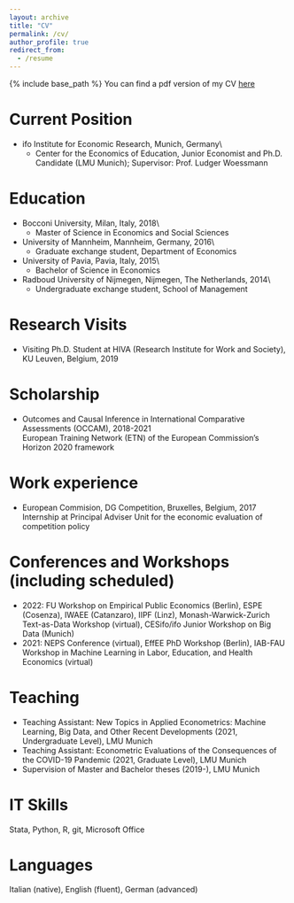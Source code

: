 ```yaml
---
layout: archive
title: "CV"
permalink: /cv/
author_profile: true
redirect_from:
  - /resume
---
```


{% include base_path %} 
You can find a pdf version of my CV [here](https://psancassani.github.io/files/cv_pietrosancassani.pdf)

Current Position
======
* ifo Institute for Economic Research, Munich, Germany\
	* Center for the Economics of Education,
	Junior Economist and Ph.D. Candidate (LMU Munich);
	Supervisor: Prof. Ludger Woessmann
	
Education
======
* Bocconi University, Milan, Italy, 2018\
	* Master of Science in Economics and Social Sciences
* University of Mannheim, Mannheim, Germany, 2016\
	* Graduate exchange student, Department of Economics
* University of Pavia, Pavia, Italy, 2015\
	* Bachelor of Science in Economics
* Radboud University of Nijmegen, Nijmegen, The Netherlands, 2014\
	* Undergraduate exchange student, School of Management

Research Visits
======
* Visiting Ph.D. Student at HIVA (Research Institute for Work and Society), KU Leuven, Belgium, 2019

Scholarship
======
* Outcomes and Causal Inference in International Comparative Assessments (OCCAM), 2018-2021\
	European Training Network (ETN) of the European Commission’s Horizon 2020 framework
	
Work experience
======
* European Commision, DG Competition, Bruxelles, Belgium, 2017\
	Internship at Principal Adviser Unit for the economic evaluation of competition policy 

Conferences and Workshops (including scheduled)
======
* 2022: FU Workshop on Empirical Public Economics (Berlin), ESPE (Cosenza), IWAEE (Catanzaro), IIPF (Linz), Monash-Warwick-Zurich Text-as-Data Workshop (virtual), CESifo/ifo Junior Workshop on Big Data (Munich)
* 2021: NEPS Conference (virtual), EffEE PhD Workshop (Berlin),  IAB-FAU Workshop in Machine Learning in Labor, Education, and Health Economics (virtual) 

Teaching
======
* Teaching Assistant: New Topics in Applied Econometrics: Machine Learning, Big Data, and Other Recent Developments (2021, Undergraduate Level), LMU Munich
* Teaching Assistant: Econometric Evaluations of the Consequences of the COVID-19 Pandemic (2021, Graduate Level), LMU Munich
* Supervision of Master and Bachelor theses (2019-), LMU Munich
  
IT Skills
======
Stata, Python, R, git, Microsoft Office

Languages
======
Italian (native), English (fluent), German (advanced)

